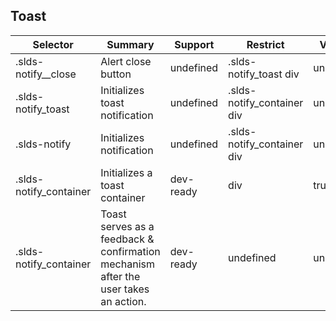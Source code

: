 

## Toast

| Selector | Summary | Support | Restrict | Variant |
|-------|-------|-------|-------|-------|
| .slds-notify__close | Alert close button | undefined | .slds-notify_toast div | undefined |
| .slds-notify_toast | Initializes toast notification | undefined | .slds-notify_container div | undefined |
| .slds-notify | Initializes notification | undefined | .slds-notify_container div | undefined |
| .slds-notify_container | Initializes a toast container | dev-ready | div | true |
| .slds-notify_container | Toast serves as a feedback & confirmation mechanism after the user takes an action. | dev-ready | undefined | undefined |